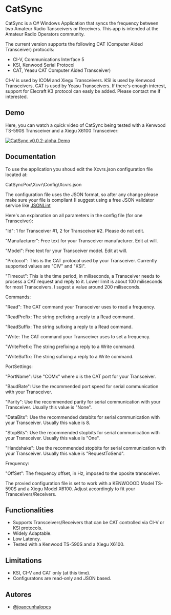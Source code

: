 
# CatSync 

CatSync is a C# Windows Application that syncs the frequency between two Amateur Radio Tansceivers or Receivers.
This app is intended at the Amateur Radio Operators community.

The current version supports the following CAT (Computer Aided Transceiver) protocols:

- CI-V, Communications Interface 5
- KSI, Kenwood Serial Protocol
- CAT, Yeasu CAT Computer Aided Transceiver)

CI-V is used by ICOM and Xiegu Transceivers. KSI is used by Kenwood Transceivers. CAT is used by Yeasu Transceivers.
If there's enough interest, support for Elecraft K3 protocol can easly be added. Please contact me if interested.


## Demo

Here, you can watch a quick video of CatSync being tested with a Kenwood TS-590S Transceiver and a Xiegu X6100 Transceiver:

[![CatSync v0.0.2-alpha Demo](https://img.youtube.com/vi/IhloyOedxI8/sddefault.jpg)](https://www.youtube.com/watch?v=IhloyOedxI8)

## Documentation

To use the application you shoud edit the Xcvrs.json configuration file located at:

CatSyncPoc\Xcvr\Config\Xcvrs.json

The configuration file uses the JSON format, so after any change please make sure your file is compliant (I suggest using a free JSON validator service like [JSONLint](https://jsonlint.com/)

Here's an explanation on all parameters in the config file (for one Transceiver):


"Id": 1 for Transceiver #1, 2 for Transceiver #2. Please do not edit.

"Manufacturer": Free text for your Transceiver manufacturer. Edit at will.

"Model": Free text for your Transceiver model. Edit at will.

"Protocol": This is the CAT protocol used by your Transceiver. Currently supported values are "CIV" and "KSI".

"Timeout": This is the time period, in miliseconds, a Transceiver needs to process a CAT request and reply to it. Lower limit is about 100 miliseconds for most Transceivers. I sugest a value around 200 miliseconds.


Commands:

"Read": The CAT command your Transceiver uses to read a frequency.

"ReadPrefix: The string prefixing a reply to a Read command.

"ReadSuffix: The string sufixing a reply to a Read command.

"Write: The CAT command your Transceiver uses to set a frequency.

"WritePrefix: The string prefixing a reply to a Write command.

"WriteSuffix: The string sufixing a reply to a Write command.


PortSettings:

"PortName": Use "COMx" where x is the CAT port for your Transceiver.

"BaudRate": Use the recommended port speed for serial communication with your Transceiver.

"Parity": Use the recommended parity for serial communication with your Transceiver. Usually this value is "None".

"DataBits": Use the recommended databits for serial communication with your Transceiver. Usually this value is 8.

"StopBits": Use the recommended stopbits for serial communication with your Transceiver. Usually this value is "One".

"Handshake": Use the recommended stopbits for serial communication with your Transceiver. Usually this value is "RequestToSend".


Frequency:

"OffSet": The frequency offset, in Hz, imposed to the oposite transceiver.


The provied configuration file is set to work with a KENWOOOD Model TS-590S and a Xiegu Model X6100. Adjust accordingly to fit your Transceivers/Receivers.


## Functionalities

- Supports Transceivers/Receivers that can be CAT controlled via CI-V or KSI protocols.
- Widely Adaptable.
- Low Latency.
- Tested with a Kenwood TS-590S and a Xiegu X6100.


## Limitations

- KSI, CI-V and CAT only (at this time).
- Configuratons are read-only and JSON based.


## Autores

- [@joaocunhalopes](https://www.github.com/joaocunhalopes)
